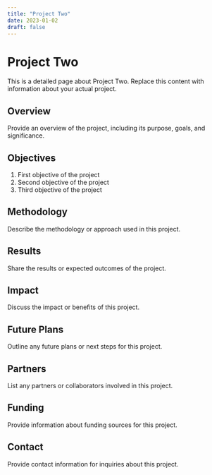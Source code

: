 ```yaml
---
title: "Project Two"
date: 2023-01-02
draft: false
---
```


# Project Two

This is a detailed page about Project Two. Replace this content with information about your actual project.

## Overview

Provide an overview of the project, including its purpose, goals, and significance.

## Objectives

1. First objective of the project
2. Second objective of the project
3. Third objective of the project

## Methodology

Describe the methodology or approach used in this project.

## Results

Share the results or expected outcomes of the project.

## Impact

Discuss the impact or benefits of this project.

## Future Plans

Outline any future plans or next steps for this project.

## Partners

List any partners or collaborators involved in this project.

## Funding

Provide information about funding sources for this project.

## Contact

Provide contact information for inquiries about this project.